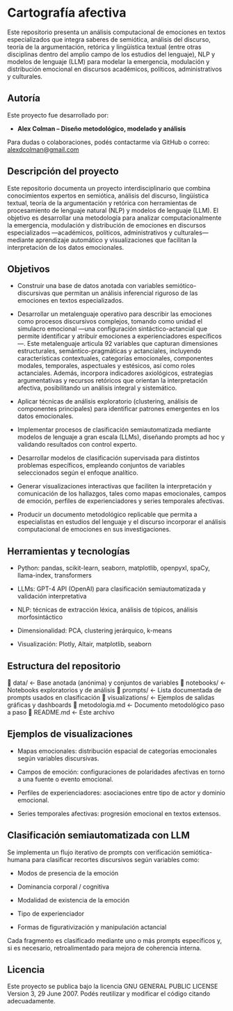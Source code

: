 # Cartografía afectiva

Este repositorio presenta un análisis computacional de emociones en textos especializados que integra saberes de semiótica, análisis del discurso, teoría de la argumentación, retórica y lingüística textual (entre otras disciplinas dentro del amplio campo de los estudios del lenguaje), NLP y modelos de lenguaje (LLM) para modelar la emergencia, modulación y distribución emocional en discursos académicos, políticos, administrativos y culturales.

## Autoría

Este proyecto fue desarrollado por:

- **Alex Colman – Diseño metodológico, modelado y análisis**

Para dudas o colaboraciones, podés contactarme vía GitHub o correo:
alexdcolman@gmail.com


## Descripción del proyecto

Este repositorio documenta un proyecto interdisciplinario que combina conocimientos expertos en semiótica, análisis del discurso, lingüística textual, teoría de la argumentación y retórica con herramientas de procesamiento de lenguaje natural (NLP) y modelos de lenguaje (LLM). El objetivo es desarrollar una metodología para analizar computacionalmente la emergencia, modulación y distribución de emociones en discursos especializados —académicos, políticos, administrativos y culturales— mediante aprendizaje automático y visualizaciones que facilitan la interpretación de los datos emocionales.

## Objetivos

- Construir una base de datos anotada con variables semiótico-discursivas que permitan un análisis inferencial riguroso de las emociones en textos especializados.

- Desarrollar un metalenguaje operativo para describir las emociones como procesos discursivos complejos, tomando como unidad el simulacro emocional —una configuración sintáctico-actancial que permite identificar y atribuir emociones a experienciadores específicos—. Este metalenguaje articula 92 variables que capturan dimensiones estructurales, semántico-pragmáticas y actanciales, incluyendo características contextuales, categorías emocionales, componentes modales, temporales, aspectuales y estésicos, así como roles actanciales. Además, incorpora indicadores axiológicos, estrategias argumentativas y recursos retóricos que orientan la interpretación afectiva, posibilitando un análisis integral y sistemático.

- Aplicar técnicas de análisis exploratorio (clustering, análisis de componentes principales) para identificar patrones emergentes en los datos emocionales.

- Implementar procesos de clasificación semiautomatizada mediante modelos de lenguaje a gran escala (LLMs), diseñando prompts ad hoc y validando resultados con control experto.

- Desarrollar modelos de clasificación supervisada para distintos problemas específicos, empleando conjuntos de variables seleccionados según el enfoque analítico.

- Generar visualizaciones interactivas que faciliten la interpretación y comunicación de los hallazgos, tales como mapas emocionales, campos de emoción, perfiles de experienciadores y series temporales afectivas.

- Producir un documento metodológico replicable que permita a especialistas en estudios del lenguaje y el discurso incorporar el análisis computacional de emociones en sus investigaciones.

## Herramientas y tecnologías

- Python: pandas, scikit-learn, seaborn, matplotlib, openpyxl, spaCy, llama-index, transformers

- LLMs: GPT-4 API (OpenAI) para clasificación semiautomatizada y validación interpretativa

- NLP: técnicas de extracción léxica, análisis de tópicos, análisis morfosintáctico

- Dimensionalidad: PCA, clustering jerárquico, k-means

- Visualización: Plotly, Altair, matplotlib, seaborn

## Estructura del repositorio

📁 data/                   ← Base anotada (anónima) y conjuntos de variables
📁 notebooks/              ← Notebooks exploratorios y de análisis
📁 prompts/                ← Lista documentada de prompts usados en clasificación
📁 visualizations/         ← Ejemplos de salidas gráficas y dashboards
📄 metodologia.md          ← Documento metodológico paso a paso
📄 README.md               ← Este archivo

## Ejemplos de visualizaciones

- Mapas emocionales: distribución espacial de categorías emocionales según variables discursivas.

- Campos de emoción: configuraciones de polaridades afectivas en torno a una fuente o evento emocional.

- Perfiles de experienciadores: asociaciones entre tipo de actor y dominio emocional.

- Series temporales afectivas: progresión emocional en textos extensos.

## Clasificación semiautomatizada con LLM

Se implementa un flujo iterativo de prompts con verificación semiótica-humana para clasificar recortes discursivos según variables como:

- Modos de presencia de la emoción

- Dominancia corporal / cognitiva

- Modalidad de existencia de la emoción

- Tipo de experienciador

- Formas de figurativización y manipulación actancial

Cada fragmento es clasificado mediante uno o más prompts específicos y, si es necesario, retroalimentado para mejora de coherencia interna.

## Licencia

Este proyecto se publica bajo la licencia GNU GENERAL PUBLIC LICENSE Version 3, 29 June 2007. Podés reutilizar y modificar el código citando adecuadamente.
